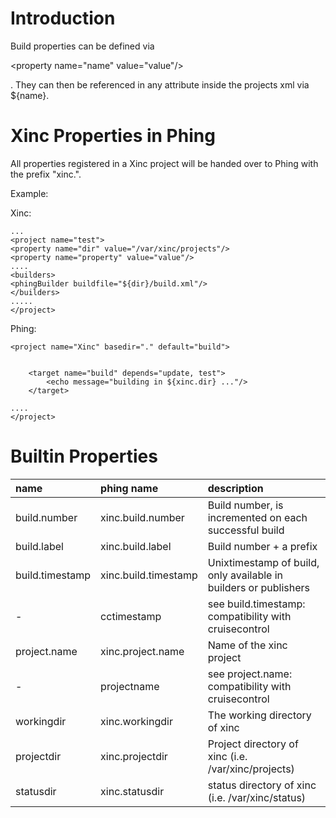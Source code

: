 # Introduction #

Build properties can be defined via 

&lt;property name="name" value="value"/&gt;

.
They can then be referenced in any attribute inside the projects xml via ${name}.


# Xinc Properties in Phing #

All properties registered in a Xinc project will be handed over to Phing with the prefix "xinc.".

Example:

Xinc:

```
...
<project name="test">
<property name="dir" value="/var/xinc/projects"/>
<property name="property" value="value"/>
....
<builders>
<phingBuilder buildfile="${dir}/build.xml"/>
</builders>
.....
</project>
```

Phing:

```
<project name="Xinc" basedir="." default="build">	
	
	
	<target name="build" depends="update, test">
		<echo message="building in ${xinc.dir} ..."/>
	</target>

....
</project>
```

# Builtin Properties #

|**name**|**phing name**|**description**|
|:-------|:-------------|:--------------|
|build.number|xinc.build.number|Build number, is incremented on each successful build|
|build.label|xinc.build.label|Build number + a prefix|
|build.timestamp|xinc.build.timestamp|Unixtimestamp of build, only available in builders or publishers|
|-       |cctimestamp   |see build.timestamp: compatibility with cruisecontrol|
|project.name|xinc.project.name|Name of the xinc project|
|-       |projectname   |see project.name: compatibility with cruisecontrol|
|workingdir|xinc.workingdir|The working directory of xinc|
|projectdir|xinc.projectdir|Project directory of xinc (i.e. /var/xinc/projects)|
|statusdir|xinc.statusdir|status directory of xinc (i.e. /var/xinc/status)|


